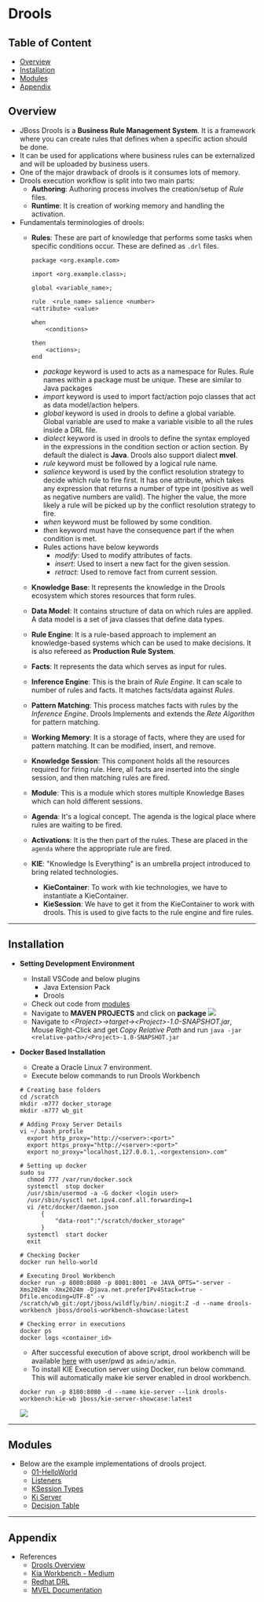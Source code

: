 # Drools

## Table of Content
- [Overview](#overview)
- [Installation](#installation)
- [Modules](#modules)
- [Appendix](#appendix)

## Overview
- JBoss Drools is a **Business Rule Management System**. It is a framework where you can create rules that defines when a specific action should be done. 
- It can be used for applications where business rules can be externalized and will be uploaded by business users.
- One of the major drawback of drools is it consumes lots of memory. 
- Drools execution workflow is split into two main parts:
  - **Authoring**: Authoring process involves the creation/setup of *Rule* files.
  - **Runtime**: It is creation of working memory and handling the activation.
- Fundamentals terminologies of drools:
  - **Rules**: These are part of knowledge that performs some tasks when specific conditions occur. These are defined as `.drl` files.
    
    ```
    package <org.example.com>

    import <org.example.class>;

    global <variable_name>;

    rule  <rule_name> salience <number>
    <attribute> <value>
        
    when
        <conditions>
        
    then
        <actions>;
    end
    ```
    
    - *package* keyword is used to acts as a namespace for Rules. Rule names within a package must be unique. These are similar to Java packages
    - *import* keyword is used to import fact/action  pojo classes that act as data model/action helpers.
    - *global* keyword is used in drools to define a global variable. Global variable are used to make a variable visible to all the rules inside a DRL file.
    - *dialect* keyword is used in drools to define the syntax employed in the expressions in the condition section or action section. By default the dialect is **Java**. Drools also support dialect **mvel**.
    - *rule* keyword must be followed by a logical rule name.
    - *salience* keyword is used by the conflict resolution strategy to decide which rule to fire first. It has one attribute, which takes any expression that returns a number of type int (positive as well as negative numbers are valid). The higher the value, the more likely a rule will be picked up by the conflict resolution strategy to fire.
    - *when* keyword must be followed by some condition.
    - *then* keyword must have the consequence part if the when condition is met.
    - Rules actions have below keywords
      - *modify*: Used to modify attributes of facts.
      - *insert*: Used to insert a new fact for the given session.
      - *retract*: Used to remove fact from current session.

  - **Knowledge Base**: It represents the knowledge in the Drools ecosystem which stores resources that form rules.
  - **Data Model**: It contains structure of data on which rules are applied. A data model is a set of java classes that define data types.
  - **Rule Engine**: It is a rule-based approach to implement an knowledge-based systems which can be used to make decisions. It is also refereed as **Production Rule System**.
  - **Facts**: It represents the data which serves as input for rules.
  - **Inference Engine**: This is the brain of *Rule Engine*. It can scale to number of rules and facts. It matches facts/data against *Rules*.
  - **Pattern Matching**: This process matches facts with rules by the *Inference Engine*. Drools Implements and extends the *Rete Algorithm* for pattern matching.
  - **Working Memory**: It is a storage of facts, where they are used for pattern matching. It can be modified, insert, and remove.
  - **Knowledge Session**: This component holds all the resources required for firing rule. Here, all facts are inserted into the single session, and then matching rules are fired.
  - **Module**: This is a module which stores multiple Knowledge Bases which can hold different sessions.
  - **Agenda**: It's a logical concept. The agenda is the logical place where rules are waiting to be fired.
  - **Activations**: It is the then part of the rules. These are placed in the `agenda` where the appropriate rule are fired.
  - **KIE**: "Knowledge Is Everything" is an umbrella project introduced to bring related technologies.
    - **KieContainer**: To work with kie technologies, we have to instantiate a KieContainer.
    - **KieSession**: We have to get it from the KieContainer to work with drools. This is used to give facts to the rule engine and fire rules.

---
## Installation
- **Setting Development Environment**
  - Install VSCode and below plugins
    - Java Extension Pack
    - Drools
  - Check out code from [modules](#modules)
  - Navigate to **MAVEN PROJECTS**  and click on **package**
  ![](./02-Images/02-DevSetup-RunMaven.png)
  - Navigate to *\<Project\>->target->\<Project\>-1.0-SNAPSHOT.jar*, Mouse Right-Click and get *Copy Relative Path* and run `java -jar <relative-path>/<Project>-1.0-SNAPSHOT.jar`
- **Docker Based Installation**
  - Create a Oracle Linux 7 environment.
  - Execute below commands to run Drools Workbench
  
  ```shell
  # Creating base folders
  cd /scratch
  mkdir -m777 docker_storage
  mkdir -m777 wb_git
  
  # Adding Proxy Server Details
  vi ~/.bash_profile
    export http_proxy="http://<server>:<port>"
    export https_proxy="http://<server>:<port>"
    export no_proxy="localhost,127.0.0.1,.<orgextension>.com"
  
  # Setting up docker
  sudo su
    chmod 777 /var/run/docker.sock
    systemctl  stop docker
    /usr/sbin/usermod -a -G docker <login user>
    /usr/sbin/sysctl net.ipv4.conf.all.forwarding=1
    vi /etc/docker/daemon.json
        {
            "data-root":"/scratch/docker_storage"
        }
    systemctl  start docker
    exit
  
  # Checking Docker
  docker run hello-world

  # Executing Drool Workbench
  docker run -p 8080:8080 -p 8001:8001 -e JAVA_OPTS="-server -Xms2024m -Xmx2024m -Djava.net.preferIPv4Stack=true -Dfile.encoding=UTF-8" -v /scratch/wb_git:/opt/jboss/wildfly/bin/.niogit:Z -d --name drools-workbench jboss/drools-workbench-showcase:latest

  # Checking error in executions
  docker ps
  docker logs <container_id>
  ```
  
  - After successful execution of above script, drool workbench will be available [here](http://localhost:8080/business-central/kie-wb.jsp#) with user/pwd as `admin/admin`.
  - To install KIE Execution server using Docker, run below command. This will automatically make kie server enabled in drool workbench.
  
  ```shell
  docker run -p 8180:8080 -d --name kie-server --link drools-workbench:kie-wb jboss/kie-server-showcase:latest
  ``` 
  
  ![](./02-Images/01-Installation.png)

---
## Modules
- Below are the example implementations of drools project.
  - [01-HelloWorld](./01-Src/01-Helloworld)
  - [Listeners]()
  - [KSession Types]()
  - [Ki Server]()
  - [Decision Table]()

---
## Appendix
- References
  - [Drools Overview](https://www.youtube.com/watch?v=fpMiZmvkItM)
  - [Kia Workbench - Medium](https://medium.com/@hasnat.saeed/setup-jboss-drools-workbench-and-kie-execution-server-on-wildfly-14-on-ubuntu-18-04-using-docker-e87b10f301ad)
  - [Redhat DRL](https://access.redhat.com/documentation/en-us/red_hat_process_automation_manager/7.0/html/designing_a_decision_service_using_drl_rules/index)
  - [MVEL Documentation](http://mvel.documentnode.com/)